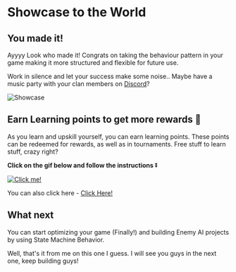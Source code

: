 # Showcase to the World

## **You made it!**

Ayyyy Look who made it! Congrats on taking the behaviour pattern in your game making it more structured and flexible for future use.

Work in silence and let your success make some noise.. Maybe have a music party with your clan members on [Discord](https://discord.com/invite/R4hfXhsWjN)?


![Showcase](https://media.giphy.com/media/12XDYvMJNcmLgQ/giphy.gif)

## Earn Learning points to get more rewards 🎁

As you learn and upskill yourself, you can earn learning points. These points can be redeemed for rewards, as well as in tournaments. Free stuff to learn stuff, crazy right?

**Click on the gif below and follow the instructions** ⏬

[![Click me!](https://media.giphy.com/media/zz1v8vjwQwTja/giphy.gif)](https://academy.outscal.com/welcome/build-in-public/assignments)

You can also click here - [Click Here!](https://academy.outscal.com/welcome/build-in-public/assignments)

## **What next**

You can start optimizing your game (Finally!) and building Enemy AI projects by using State Machine Behavior.

Well, that's it from me on this one I guess. I will see you guys in the next one, keep building guys!
